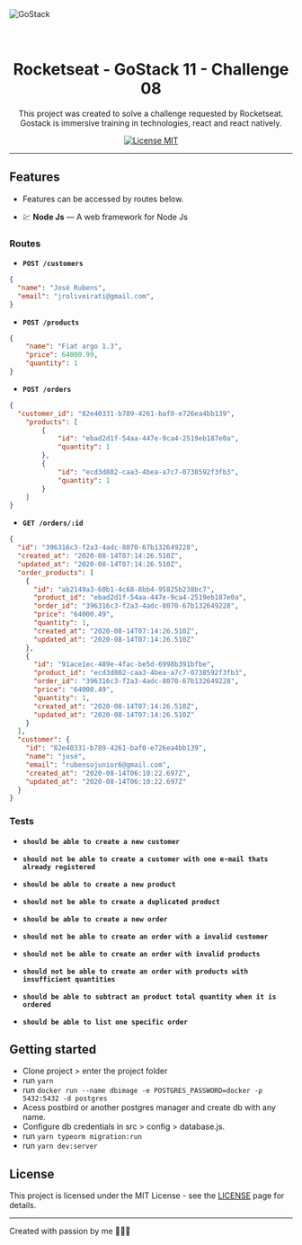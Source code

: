 <img alt="GoStack" src="https://storage.googleapis.com/golden-wind/bootcamp-gostack/header-desafios.png" />

<h1 align="center">
<br>
Rocketseat - GoStack 11 - Challenge 08
</h1>

<p align="center">
This project was created to solve a challenge requested by Rocketseat.
Gostack is immersive training in technologies, react and react natively.</p>

<p align="center">
  <a href="https://opensource.org/licenses/MIT">
    <img src="https://img.shields.io/badge/License-MIT-blue.svg" alt="License MIT">
  </a>
</p>

<hr />

## Features

- Features can be accessed by routes below.

- 💹 **Node Js** — A web framework for Node Js

### Routes

- **`POST /customers`**

```json
{
  "name": "José Rubens",
  "email": "jroliveirati@gmail.com",
}
```

- **`POST /products`**

```json
{
	"name": "Fiat argo 1.3",
	"price": 64000.99,
	"quantity": 1
}
```

- **`POST /orders`**

```json
{
  "customer_id": "82e40331-b789-4261-baf0-e726ea4bb139",
	"products": [
		{
			"id": "ebad2d1f-54aa-447e-9ca4-2519eb187e0a",
			"quantity": 1
		},
		{
			"id": "ecd3d802-caa3-4bea-a7c7-0738592f3fb3",
			"quantity": 1
		}
	]
}
```

- **`GET /orders/:id`**

```json
{
  "id": "396316c3-f2a3-4adc-8070-67b132649228",
  "created_at": "2020-08-14T07:14:26.510Z",
  "updated_at": "2020-08-14T07:14:26.510Z",
  "order_products": [
    {
      "id": "ab2149a3-60b1-4c68-8bb4-95825b238bc7",
      "product_id": "ebad2d1f-54aa-447e-9ca4-2519eb187e0a",
      "order_id": "396316c3-f2a3-4adc-8070-67b132649228",
      "price": "64000.49",
      "quantity": 1,
      "created_at": "2020-08-14T07:14:26.510Z",
      "updated_at": "2020-08-14T07:14:26.510Z"
    },
    {
      "id": "91ace1ec-489e-4fac-be5d-6998b391bfbe",
      "product_id": "ecd3d802-caa3-4bea-a7c7-0738592f3fb3",
      "order_id": "396316c3-f2a3-4adc-8070-67b132649228",
      "price": "64000.49",
      "quantity": 1,
      "created_at": "2020-08-14T07:14:26.510Z",
      "updated_at": "2020-08-14T07:14:26.510Z"
    }
  ],
  "customer": {
    "id": "82e40331-b789-4261-baf0-e726ea4bb139",
    "name": "josé",
    "email": "rubensojunior6@gmail.com",
    "created_at": "2020-08-14T06:10:22.697Z",
    "updated_at": "2020-08-14T06:10:22.697Z"
  }
}
```

### Tests

- **`should be able to create a new customer`**

* **`should not be able to create a customer with one e-mail thats already registered`**

- **`should be able to create a new product`**

* **`should not be able to create a duplicated product`**

- **`should be able to create a new order`**

* **`should not be able to create an order with a invalid customer`**

- **`should not be able to create an order with invalid products`**

* **`should not be able to create an order with products with insufficient quantities`**

- **`should be able to subtract an product total quantity when it is ordered`**

* **`should be able to list one specific order`**

## Getting started

- Clone project > enter the project folder
- run `yarn`
- run `docker run --name dbimage -e POSTGRES_PASSWORD=docker -p 5432:5432 -d postgres`
- Acess postbird or another postgres manager and create db with any name.
- Configure db credentials in src > config > database.js.
- run `yarn typeorm migration:run`
- run `yarn dev:server`

## License

This project is licensed under the MIT License - see the [LICENSE](https://opensource.org/licenses/MIT) page for details.

---

Created with passion by me 👨🏻‍💻
